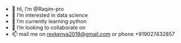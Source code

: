 - 👋 Hi, I’m @Raqim-pro
- 👀 I’m interested in data science
- 🌱 I’m currently learning python 
- 💞️ I’m looking to collaborate on 
- 📫 mail me on rexkenya2018@gmail.com or phone +919027432857

<!---
Raqim-pro/Raqim-pro is a ✨ special ✨ repository because its `README.md` (this file) appears on your GitHub profile.
You can click the Preview link to take a look at your changes.
--->
